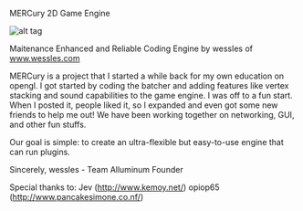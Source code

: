 MERCury 2D Game Engine

![alt tag](http://puu.sh/6bVuj.png)
                                       
Maitenance Enhanced and Reliable Coding Engine
          by wessles of www.wessles.com


MERCury is a project that I started a while back for my own education on opengl. I got started by coding the batcher and adding features like vertex stacking and sound capabilities to the game engine. I was off to a fun start. When I posted it, people liked it, so I expanded and even got some new friends to help me out! We have been working together on networking, GUI, and other fun stuffs.

Our goal is simple: to create an ultra-flexible but easy-to-use engine that can run plugins.

Sincerely,
wessles - Team Alluminum Founder

Special thanks to:
Jev (http://www.kemoy.net/)
opiop65 (http://www.pancakesimone.co.nf/)
